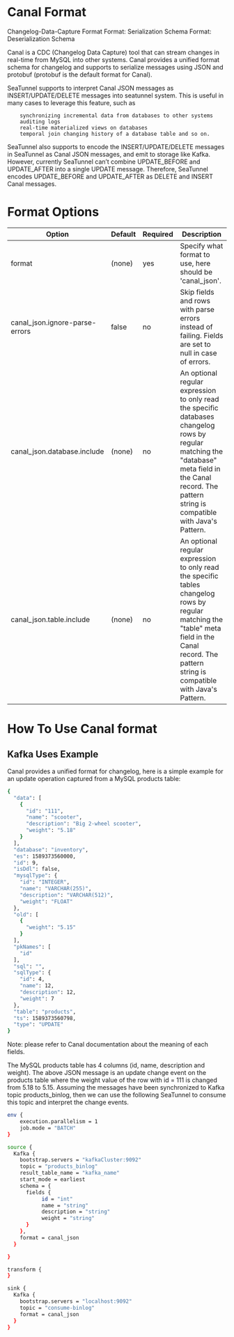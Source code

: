 # Canal Format

Changelog-Data-Capture Format Format: Serialization Schema Format: Deserialization Schema

Canal is a CDC (Changelog Data Capture) tool that can stream changes in real-time from MySQL into other systems. Canal provides a unified format schema for changelog and supports to serialize messages using JSON and protobuf (protobuf is the default format for Canal).

SeaTunnel supports to interpret Canal JSON messages as INSERT/UPDATE/DELETE messages into seatunnel system. This is useful in many cases to leverage this feature, such as

        synchronizing incremental data from databases to other systems
        auditing logs
        real-time materialized views on databases
        temporal join changing history of a database table and so on.

SeaTunnel also supports to encode the INSERT/UPDATE/DELETE messages in SeaTunnel as Canal JSON messages, and emit to storage like Kafka. However, currently SeaTunnel can’t combine UPDATE_BEFORE and UPDATE_AFTER into a single UPDATE message. Therefore, SeaTunnel encodes UPDATE_BEFORE and UPDATE_AFTER as DELETE and INSERT Canal messages.

# Format Options

|             Option             | Default | Required |                                                                                                Description                                                                                                 |
|--------------------------------|---------|----------|------------------------------------------------------------------------------------------------------------------------------------------------------------------------------------------------------------|
| format                         | (none)  | yes      | Specify what format to use, here should be 'canal_json'.                                                                                                                                                   |
| canal_json.ignore-parse-errors | false   | no       | Skip fields and rows with parse errors instead of failing. Fields are set to null in case of errors.                                                                                                       |
| canal_json.database.include    | (none)  | no       | An optional regular expression to only read the specific databases changelog rows by regular matching the "database" meta field in the Canal record. The pattern string is compatible with Java's Pattern. |
| canal_json.table.include       | (none)  | no       | An optional regular expression to only read the specific tables changelog rows by regular matching the "table" meta field in the Canal record. The pattern string is compatible with Java's Pattern.       |

# How To Use Canal format

## Kafka Uses Example

Canal provides a unified format for changelog, here is a simple example for an update operation captured from a MySQL products table:

```bash
{
  "data": [
    {
      "id": "111",
      "name": "scooter",
      "description": "Big 2-wheel scooter",
      "weight": "5.18"
    }
  ],
  "database": "inventory",
  "es": 1589373560000,
  "id": 9,
  "isDdl": false,
  "mysqlType": {
    "id": "INTEGER",
    "name": "VARCHAR(255)",
    "description": "VARCHAR(512)",
    "weight": "FLOAT"
  },
  "old": [
    {
      "weight": "5.15"
    }
  ],
  "pkNames": [
    "id"
  ],
  "sql": "",
  "sqlType": {
    "id": 4,
    "name": 12,
    "description": 12,
    "weight": 7
  },
  "table": "products",
  "ts": 1589373560798,
  "type": "UPDATE"
}
```

Note: please refer to Canal documentation about the meaning of each fields.

The MySQL products table has 4 columns (id, name, description and weight).
The above JSON message is an update change event on the products table where the weight value of the row with id = 111 is changed from 5.18 to 5.15.
Assuming the messages have been synchronized to Kafka topic products_binlog, then we can use the following SeaTunnel to consume this topic and interpret the change events.

```bash
env {
    execution.parallelism = 1
    job.mode = "BATCH"
}

source {
  Kafka {
    bootstrap.servers = "kafkaCluster:9092"
    topic = "products_binlog"
    result_table_name = "kafka_name"
    start_mode = earliest
    schema = {
      fields {
           id = "int"
           name = "string"
           description = "string"
           weight = "string"
      }
    },
    format = canal_json
  }

}

transform {
}

sink {
  Kafka {
    bootstrap.servers = "localhost:9092"
    topic = "consume-binlog"
    format = canal_json
  }
}
```


